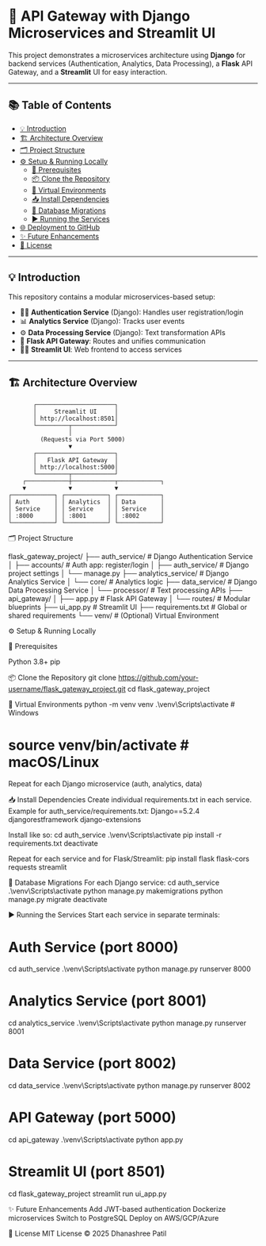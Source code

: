 # 🚀 API Gateway with Django Microservices and Streamlit UI

This project demonstrates a microservices architecture using **Django** for backend services (Authentication, Analytics, Data Processing), a **Flask** API Gateway, and a **Streamlit** UI for easy interaction.

---

## 📚 Table of Contents

- [💡 Introduction](#-introduction)
- [🏗 Architecture Overview](#-architecture-overview)
- [🗂 Project Structure](#-project-structure)
- [⚙️ Setup & Running Locally](#️-setup--running-locally)
  - [🔧 Prerequisites](#-prerequisites)
  - [📦 Clone the Repository](#-clone-the-repository)
  - [🐍 Virtual Environments](#-virtual-environments)
  - [📥 Install Dependencies](#-install-dependencies)
  - [🧱 Database Migrations](#-database-migrations)
  - [▶️ Running the Services](#-running-the-services)
- [🌐 Deployment to GitHub](#-deployment-to-github)
- [✨ Future Enhancements](#-future-enhancements)
- [🪪 License](#-license)

---

## 💡 Introduction

This repository contains a modular microservices-based setup:

- 🧑‍💼 **Authentication Service** (Django): Handles user registration/login  
- 📊 **Analytics Service** (Django): Tracks user events  
- ⚙️ **Data Processing Service** (Django): Text transformation APIs  
- 🔀 **Flask API Gateway**: Routes and unifies communication  
- 🧑‍🎤 **Streamlit UI**: Web frontend to access services

---

## 🏗 Architecture Overview

           ┌──────────────────────┐
           │     Streamlit UI     │
           │ http://localhost:8501│
           └─────────┬────────────┘
                     │
             (Requests via Port 5000)
                     ▼
           ┌──────────────────────┐
           │   Flask API Gateway  │
           │ http://localhost:5000│
           └─────────┬────────────┘
        ┌────────────┼────────────┬────────────┐
        ▼            ▼            ▼
    ┌────────────┐ ┌────────────┐ ┌────────────┐
    │ Auth       │ │ Analytics  │ │ Data       │
    │ Service    │ │ Service    │ │ Service    │
    │ :8000      │ │ :8001      │ │ :8002      │
    └────────────┘ └────────────┘ └────────────┘

🗂 Project Structure

flask_gateway_project/
├── auth_service/          # Django Authentication Service
│   ├── accounts/          # Auth app: register/login
│   ├── auth_service/      # Django project settings
│   └── manage.py
├── analytics_service/     # Django Analytics Service
│   └── core/              # Analytics logic
├── data_service/          # Django Data Processing Service
│   └── processor/         # Text processing APIs
├── api_gateway/
│   ├── app.py             # Flask API Gateway
│   └── routes/            # Modular blueprints
├── ui_app.py              # Streamlit UI
├── requirements.txt       # Global or shared requirements
└── venv/                  # (Optional) Virtual Environment

⚙️ Setup & Running Locally

🔧 Prerequisites

Python 3.8+
pip

📦 Clone the Repository
git clone https://github.com/your-username/flask_gateway_project.git
cd flask_gateway_project

🐍 Virtual Environments
python -m venv venv
.\venv\Scripts\activate  # Windows
# source venv/bin/activate  # macOS/Linux
Repeat for each Django microservice (auth, analytics, data)

📥 Install Dependencies
Create individual requirements.txt in each service.
Example for auth_service/requirements.txt:
Django==5.2.4
djangorestframework
django-extensions

Install like so:
cd auth_service
.\venv\Scripts\activate
pip install -r requirements.txt
deactivate

Repeat for each service and for Flask/Streamlit:
pip install flask flask-cors requests streamlit

🧱 Database Migrations
For each Django service:
cd auth_service
.\venv\Scripts\activate
python manage.py makemigrations
python manage.py migrate
deactivate

▶️ Running the Services
Start each service in separate terminals:
# Auth Service (port 8000)
cd auth_service
.\venv\Scripts\activate
python manage.py runserver 8000

# Analytics Service (port 8001)
cd analytics_service
.\venv\Scripts\activate
python manage.py runserver 8001

# Data Service (port 8002)
cd data_service
.\venv\Scripts\activate
python manage.py runserver 8002

# API Gateway (port 5000)
cd api_gateway
.\venv\Scripts\activate
python app.py

# Streamlit UI (port 8501)
cd flask_gateway_project
streamlit run ui_app.py

✨ Future Enhancements
Add JWT-based authentication
Dockerize microservices
Switch to PostgreSQL
Deploy on AWS/GCP/Azure

🪪 License
MIT License © 2025 Dhanashree Patil

